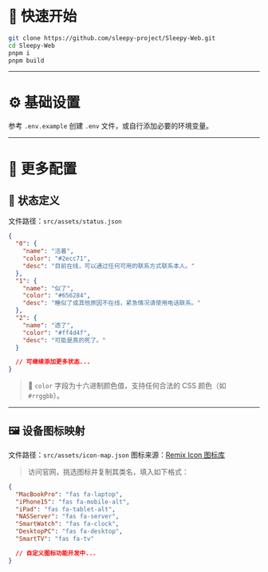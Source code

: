 # 🚀 快速开始

```bash
git clone https://github.com/sleepy-project/Sleepy-Web.git
cd Sleepy-Web
pnpm i
pnpm build
```

---

# ⚙️ 基础设置

参考 `.env.example` 创建 `.env` 文件，或自行添加必要的环境变量。

---

# 🔧 更多配置

## 📶 状态定义

文件路径：`src/assets/status.json`

```json
{
  "0": {
    "name": "活着",
    "color": "#2ecc71",
    "desc": "目前在线，可以通过任何可用的联系方式联系本人。"
  },
  "1": {
    "name": "似了",
    "color": "#656284",
    "desc": "睡似了或其他原因不在线，紧急情况请使用电话联系。"
  },
  "2": {
    "name": "透了",
    "color": "#ff4d4f",
    "desc": "可能是真的死了。"
  }

  // 可继续添加更多状态...
}
```

> 🔹 `color` 字段为十六进制颜色值，支持任何合法的 CSS 颜色（如 `#rrggbb`）。

---

## 🖼️ 设备图标映射

文件路径：`src/assets/icon-map.json`
图标来源：[Remix Icon 图标库](https://remixicon.com)

> 访问官网，挑选图标并复制其类名，填入如下格式：

```json
{
  "MacBookPro": "fas fa-laptop",
  "iPhone15": "fas fa-mobile-alt",
  "iPad": "fas fa-tablet-alt",
  "NASServer": "fas fa-server",
  "SmartWatch": "fas fa-clock",
  "DesktopPC": "fas fa-desktop",
  "SmartTV": "fas fa-tv"

  // 自定义图标功能开发中...
}
```